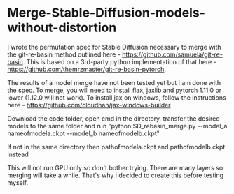 # Merge-Stable-Diffusion-models-without-distortion
I wrote the permutation spec for Stable Diffusion necessary to merge with the git-re-basin method outlined here - https://github.com/samuela/git-re-basin.
This is based on a 3rd-party python implementation of that here - https://github.com/themrzmaster/git-re-basin-pytorch.

The results of a model merge have not been tested yet but I am done with the spec.
To merge, you will need to install flax, jaxlib and pytorch 1.11.0 or lower (1.12.0 will not work). 
To install jax on windows, follow the instructions here - https://github.com/cloudhan/jax-windows-builder

Download the code folder, open cmd in the directory, transfer the desired models to the same folder and run 
"python SD_rebasin_merge.py --model_a nameofmodela.ckpt --model_b nameofmodelb.ckpt"

If not in the same directory then 
pathofmodela.ckpt and pathofmodelb.ckpt instead

This will not run GPU only so don't bother trying. There are many layers so merging will take a while. That's why i decided to create this before testing myself. 
